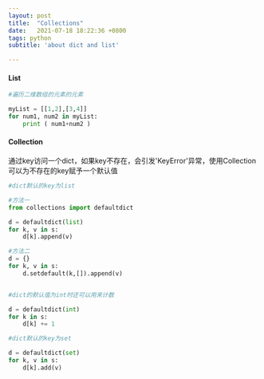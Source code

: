 ```yaml
---
layout: post
title:  "Collections"
date:   2021-07-18 18:22:36 +0800
tags: python
subtitle: 'about dict and list'

---
```


#### List

```python
#遍历二维数组的元素的元素

myList = [[1,2],[3,4]]
for num1, num2 in myList:
    print ( num1+num2 )
```

#### Collection

通过key访问一个dict，如果key不存在，会引发'KeyError'异常，使用Collection可以为不存在的key赋予一个默认值

```python
#dict默认的key为list

#方法一
from collections import defaultdict

d = defaultdict(list)
for k, v in s:
    d[k].append(v)

#方法二
d = {}
for k, v in s:
    d.setdefault(k,[]).append(v)


#dict的默认值为int时还可以用来计数

d = defaultdict(int)
for k in s:
    d[k] += 1

#dict默认的key为set

d = defaultdict(set)
for k, v in s:
    d[k].add(v)
```
